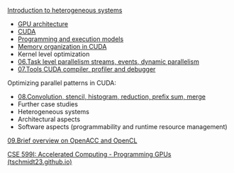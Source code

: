 
[Introduction to heterogeneous systems](src/01.Introduction%20to%20heterogeneous%20systems.md)

- [GPU architecture](src/02.GPU%20architecture.md) 
- [CUDA](src/03.CUDA.md) 
- [Programming and execution models](src/04.Programming%20and%20execution%20models.md) 
- [Memory organization in CUDA](src/05.GPU%20memory%20hierarchy.md)
- Kernel level optimization
- [06.Task level parallelism streams, events, dynamic parallelism](src/06.Task%20level%20parallelism%20streams,%20events,%20dynamic%20parallelism.md)
- [07.Tools CUDA compiler, profiler and debugger](src/07.Tools%20CUDA%20compiler,%20profiler%20and%20debugger.md)

Optimizing parallel patterns in CUDA:

- [08.Convolution, stencil, histogram, reduction, prefix sum, merge](src/08.Convolution,%20stencil,%20histogram,%20reduction,%20prefix%20sum,%20merge.md)
- Further case studies
- Heterogeneous systems
- Architectural aspects
- Software aspects (programmability and runtime resource 
management)

[09.Brief overview on OpenACC and OpenCL](src/09.Brief%20overview%20on%20OpenACC%20and%20OpenCL.md)


[CSE 599I: Accelerated Computing - Programming GPUs (tschmidt23.github.io)](https://tschmidt23.github.io/cse599i/)